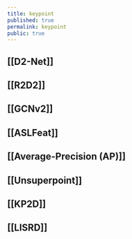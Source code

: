 ```yaml
---
title: keypoint
published: true
permalink: keypoint
public: true
---
```


## [[D2-Net]]
## [[R2D2]]
## [[GCNv2]]
## [[ASLFeat]]
## [[Average-Precision (AP)]]
## [[Unsuperpoint]]
## [[KP2D]]
## [[LISRD]]
